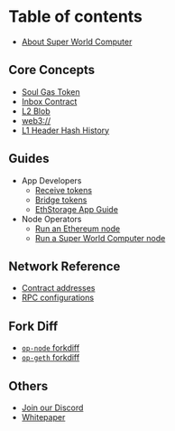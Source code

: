 # Table of contents

* [About Super World Computer](README.md)

<!--* [Getting Started](getting-started/getting-started.md)-->


## Core Concepts

* [Soul Gas Token](core-concepts/soul-gas-token.md)
* [Inbox Contract](core-concepts/inbox-contract.md)
* [L2 Blob](core-concepts/l2-blob.md)
* [web3://](core-concepts/web3url.md)
* [L1 Header Hash History](core-concepts/l1_header_hash_history.md)
<!--* * [Data Availability](core-concepts/data-availability.md)-->

## Guides

* App Developers
  * [Receive tokens](guides/app-developers/receive-tokens.md)
  * [Bridge tokens](guides/app-developers/bridge-tokens.md)
  * [EthStorage App Guide](guides/app-developers/es-app-guide.md)
* Node Operators
  * [Run an Ethereum node](guides/node-operators/run-a-ethereum-node.md)
  * [Run a Super World Computer node](guides/node-operators/run-a-super-world-computer-node.md)

## Network Reference

* [Contract addresses](network-reference/contract-addresses.md)
* [RPC configurations](network-reference/rpc-configuration.md)

## Fork Diff

* [`op-node` forkdiff](https://op-node.quarkchain.io/)
* [`op-geth` forkdiff](https://op-geth.quarkchain.io/)

## Others

* [Join our Discord](others/join-our-discord.md)
* [Whitepaper](others/whitepaper.md)
